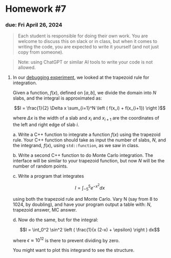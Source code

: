 # Homework #7

### due: Fri April 26, 2024

> Each student is responsible for doing their own work.  You are welcome to
> discuss this on slack or in class, but when it comes to writing the code,
> you are expected to write it yourself (and not just copy from someone).

> Note: using ChatGPT or similar AI tools to write your code is not allowed.

1. In our [debugging
   experiment](https://zingale.github.io/phy504/debugging.html), we
   looked at the trapezoid rule for integration.

   Given a function, $f(x)$, defined on $[a, b]$, we divide the domain
   into $N$ slabs, and the integral is approximated as:

   $$I = \frac{1}{2} \Delta x \sum_{i=1}^N \left ( f(x_i) + f(x_{i+1}) \right )$$

   where $\Delta x$ is the width of a slab and $x_i$ and $x_{i+1}$ are the
   coordinates of the left and right edge of slab $i$.

   a. Write a C++ function to integrate a function $f(x)$ using the
      trapezoid rule.  Your C++ function should take as input the number
      of slabs, $N$, and the integrand, $f(x)$, using `std::function`, as
      we saw in class.

   b. Write a second C++ function to do Monte Carlo integration.  The interface
      will be similar to your trapezoid function, but now $N$ will be the number
      of random points.

   c. Write a program that integrates

      $$I = \int_{-5}^5 e^{-x^2} dx$$

      using both the trapezoid rule and Monte Carlo.  Vary N
      (say from 8 to 1024, by doubling), and have your program output
      a table with: $N$, trapezoid answer, MC answer.

   d. Now do the same, but for the integral:

      $$I = \int_0^2 \sin^2 \left ( \frac{1}{x (2-x) + \epsilon} \right ) dx$$

      where $\epsilon \approx 10^{12}$ is there to prevent dividing by zero.

      You might want to plot this integrand to see the structure.
